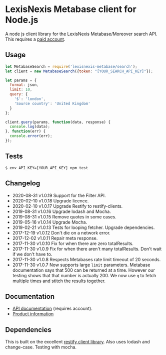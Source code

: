 # LexisNexis Metabase client for Node.js #

A node js client library for the LexisNexis Metabase/Moreover search API. This requires a [paid account](https://www.lexisnexis.com/en-us/products/metabase.page).

## Usage ##

```Javascript
let MetabaseSearch = require('lexisnexis-metabase/search');
let client = new MetabaseSearch({token: "[YOUR_SEARCH_API_KEY]"});

let params = {
  format: json,
  limit: 10,
  query: {
    '$': 'london',
    'Source country': 'United Kingdom'
  }
};

client.query(params, function(data, response) {
  console.log(data);
}, function(err) {
  console.error(err);
});
```

## Tests ##

```Shell
$ env API_KEY=[YOUR_API_KEY] npm test
```

## Changelog ##

- 2020-08-31  v1.0.19 Support for the Filter API.
- 2020-02-10  v1.0.18 Upgrade licence.
- 2020-02-10  v1.0.17 Upgrade Restify to restify-clients.
- 2019-08-31  v1.0.16 Upgrade lodash and Mocha.
- 2019-08-31  v1.0.15 Remove quotes in some cases.
- 2019-05-16  v1.0.14 Upgrade Mocha.
- 2019-02-21  v1.0.13 Tests for looping fetcher. Upgrade dependencies.
- 2017-12-19  v1.0.12 Don't die on a network error.
- 2017-12-02  v1.0.11 Repair meta response.
- 2017-11-30  v1.0.10 Fix for when there are zero totalResults.
- 2017-11-30  v1.0.9  Fix for when there aren't many totalResults. Don't wait if we don't have to.
- 2017-11-30  v1.0.8  Respects Metabases rate limit timeout of 20 seconds.
- 2017-11-30  v1.0.7  Now supports large `limit` parameters. Metabase documentation says that 500 can be returned at a time. However our testing shows that that number is actually 200. We now use `q` to fetch multiple times and stitch the results together.

## Documentation ##

* [API documentation](https://portal.moreover.com/index.html#documentation/LN-MB-technical) (requires account).
* [Product information](https://www.lexisnexis.com/en-us/products/metabase.page)

## Dependencies ##

This is built on the excellent [restify client library](http://restify.com/docs/client-guide/). Also uses lodash and change-case. Testing with mocha.
